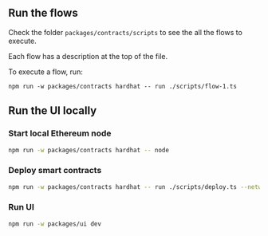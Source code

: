 ## Run the flows

Check the folder `packages/contracts/scripts` to see the all the flows to execute.

Each flow has a description at the top of the file.

To execute a flow, run:

```
npm run -w packages/contracts hardhat -- run ./scripts/flow-1.ts
```

## Run the UI locally

### Start local Ethereum node

```bash
npm run -w packages/contracts hardhat -- node
```

### Deploy smart contracts

```bash
npm run -w packages/contracts hardhat -- run ./scripts/deploy.ts --network localhost
```

### Run UI

```bash
npm run -w packages/ui dev
```
